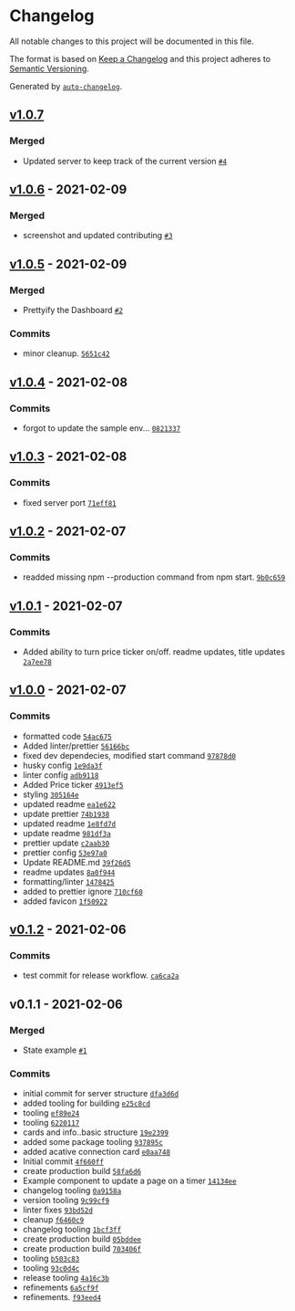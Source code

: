 # Changelog

All notable changes to this project will be documented in this file.

The format is based on [Keep a Changelog](https://keepachangelog.com/en/1.0.0/)
and this project adheres to [Semantic Versioning](https://semver.org/spec/v2.0.0.html).

Generated by [`auto-changelog`](https://github.com/CookPete/auto-changelog).

## [v1.0.7](https://github.com/jnbarlow/monero-dashboard/compare/v1.0.6...v1.0.7)

### Merged

- Updated server to keep track of the current version [`#4`](https://github.com/jnbarlow/monero-dashboard/pull/4)

## [v1.0.6](https://github.com/jnbarlow/monero-dashboard/compare/v1.0.5...v1.0.6) - 2021-02-09

### Merged

- screenshot and updated contributing [`#3`](https://github.com/jnbarlow/monero-dashboard/pull/3)

## [v1.0.5](https://github.com/jnbarlow/monero-dashboard/compare/v1.0.4...v1.0.5) - 2021-02-09

### Merged

- Prettyify the Dashboard [`#2`](https://github.com/jnbarlow/monero-dashboard/pull/2)

### Commits

- minor cleanup. [`5651c42`](https://github.com/jnbarlow/monero-dashboard/commit/5651c42e9253c1c8befd268227e4902954bafb4c)

## [v1.0.4](https://github.com/jnbarlow/monero-dashboard/compare/v1.0.3...v1.0.4) - 2021-02-08

### Commits

- forgot to update the sample env... [`0821337`](https://github.com/jnbarlow/monero-dashboard/commit/08213372649b084487572f63b97e339fb68156cb)

## [v1.0.3](https://github.com/jnbarlow/monero-dashboard/compare/v1.0.2...v1.0.3) - 2021-02-08

### Commits

- fixed server port [`71eff81`](https://github.com/jnbarlow/monero-dashboard/commit/71eff81083ebc69c5fe5fc15c95df590930e0bac)

## [v1.0.2](https://github.com/jnbarlow/monero-dashboard/compare/v1.0.1...v1.0.2) - 2021-02-07

### Commits

- readded missing npm --production command from npm start. [`9b0c659`](https://github.com/jnbarlow/monero-dashboard/commit/9b0c659f4bd4571bdc0248fc44a205b2a8c328cc)

## [v1.0.1](https://github.com/jnbarlow/monero-dashboard/compare/v1.0.0...v1.0.1) - 2021-02-07

### Commits

- Added ability to turn price ticker on/off. readme updates, title updates [`2a7ee78`](https://github.com/jnbarlow/monero-dashboard/commit/2a7ee78400776682efb591ff625a5ad4239f9de2)

## [v1.0.0](https://github.com/jnbarlow/monero-dashboard/compare/v0.1.2...v1.0.0) - 2021-02-07

### Commits

- formatted code [`54ac675`](https://github.com/jnbarlow/monero-dashboard/commit/54ac675240c15661cfb872c0db73b140f43838f8)
- Added linter/prettier [`56166bc`](https://github.com/jnbarlow/monero-dashboard/commit/56166bc219d1f9d92a946fc09fc1cd7ab22b900e)
- fixed dev dependecies, modified start command [`97878d0`](https://github.com/jnbarlow/monero-dashboard/commit/97878d04b33618adf329066bfb7913a64ed47200)
- husky config [`1e9da3f`](https://github.com/jnbarlow/monero-dashboard/commit/1e9da3f444a2f234111efb80ac869da71d3d9b9f)
- linter config [`adb9118`](https://github.com/jnbarlow/monero-dashboard/commit/adb91181a7bfd0eae6a8cc26e6c307037a7e852a)
- Added Price ticker [`4913ef5`](https://github.com/jnbarlow/monero-dashboard/commit/4913ef503a172e2d7ca333d0e54b60a9e88cc338)
- styling [`305164e`](https://github.com/jnbarlow/monero-dashboard/commit/305164eed6ebecba4b1fd2d1b40f425174aa7303)
- updated readme [`ea1e622`](https://github.com/jnbarlow/monero-dashboard/commit/ea1e6221d30ab47099591fd02eb1f8db50f14ec4)
- update prettier [`74b1938`](https://github.com/jnbarlow/monero-dashboard/commit/74b19389875c4b4ea4013d7af9842914ad798f57)
- updated readme [`1e8fd7d`](https://github.com/jnbarlow/monero-dashboard/commit/1e8fd7d9a64fad7fd516d0a58ded678ea2b49e60)
- update readme [`981df3a`](https://github.com/jnbarlow/monero-dashboard/commit/981df3a27f1fc6ec10761f265d805f82b7a47405)
- prettier update [`c2aab30`](https://github.com/jnbarlow/monero-dashboard/commit/c2aab30f19b012041ad75726b02d2099c0af4535)
- prettier config [`53e97a0`](https://github.com/jnbarlow/monero-dashboard/commit/53e97a06d19dac6eb139d337f48d0da6a85efce6)
- Update README.md [`39f26d5`](https://github.com/jnbarlow/monero-dashboard/commit/39f26d51a6c1cd405c56b44830e0287fe1ad167d)
- readme updates [`8a0f944`](https://github.com/jnbarlow/monero-dashboard/commit/8a0f9440ce46da095d1accc183f87198fdcff159)
- formatting/linter [`1478425`](https://github.com/jnbarlow/monero-dashboard/commit/1478425a53ea1c260ce3110b23db5de460876c06)
- added to prettier ignore [`710cf60`](https://github.com/jnbarlow/monero-dashboard/commit/710cf60700f34e47d7e191faaf0271953d98a3d6)
- added favicon [`1f50922`](https://github.com/jnbarlow/monero-dashboard/commit/1f509224493b93677c89749e46249db66006c6a9)

## [v0.1.2](https://github.com/jnbarlow/monero-dashboard/compare/v0.1.1...v0.1.2) - 2021-02-06

### Commits

- test commit for release workflow. [`ca6ca2a`](https://github.com/jnbarlow/monero-dashboard/commit/ca6ca2ae06e1a36ba11f575c6637301c191ea515)

## v0.1.1 - 2021-02-06

### Merged

- State example [`#1`](https://github.com/jnbarlow/monero-dashboard/pull/1)

### Commits

- initial commit for server structure [`dfa3d6d`](https://github.com/jnbarlow/monero-dashboard/commit/dfa3d6dbe42a89e9df1536a7be858989962ac3f7)
- added tooling for building [`e25c8cd`](https://github.com/jnbarlow/monero-dashboard/commit/e25c8cd1b3573853ead35933229c8ac08cfc0173)
- tooling [`ef89e24`](https://github.com/jnbarlow/monero-dashboard/commit/ef89e246b55aa49b7b5e9193757d11762271d3d4)
- tooling [`6220117`](https://github.com/jnbarlow/monero-dashboard/commit/62201171cdc98a1cc282f956ca8b66c3cd163834)
- cards and info..basic structure [`19e2399`](https://github.com/jnbarlow/monero-dashboard/commit/19e23998c0062055cb1a9059648f909281a0f2bc)
- added some package tooling [`937895c`](https://github.com/jnbarlow/monero-dashboard/commit/937895cd773787b500fb7d094cef6e36643152c6)
- added acative connection card [`e0aa748`](https://github.com/jnbarlow/monero-dashboard/commit/e0aa748568958b933c3b8b204cf897324d206354)
- Initial commit [`4f660ff`](https://github.com/jnbarlow/monero-dashboard/commit/4f660ff2dc9dc9b457834a480cd7c4182e4c56fc)
- create production build [`58fa6d6`](https://github.com/jnbarlow/monero-dashboard/commit/58fa6d607f87c0fb3f225316ce8959794c47dd44)
- Example component to update a page on a timer [`14134ee`](https://github.com/jnbarlow/monero-dashboard/commit/14134eec5ee0cd3355a117cb1e6cdef1495d216e)
- changelog tooling [`0a9158a`](https://github.com/jnbarlow/monero-dashboard/commit/0a9158a77aea539503db8ed38be01f3baced1261)
- version tooling [`9c99cf9`](https://github.com/jnbarlow/monero-dashboard/commit/9c99cf9e11a17e8184aa2a948b0f9a4b89c023eb)
- linter fixes [`93bd52d`](https://github.com/jnbarlow/monero-dashboard/commit/93bd52db6e1c9531f416cfd95c37fcba684a3b79)
- cleanup [`f6460c9`](https://github.com/jnbarlow/monero-dashboard/commit/f6460c9eace635fc029ee4fece6b67cb4dee7572)
- changelog tooling [`1bcf3ff`](https://github.com/jnbarlow/monero-dashboard/commit/1bcf3ffc5439bfd547d5fab8f93908aa88067fb5)
- create production build [`05bddee`](https://github.com/jnbarlow/monero-dashboard/commit/05bddee4b3d65233b595b13d4b53c8e6dd50cd31)
- create production build [`703406f`](https://github.com/jnbarlow/monero-dashboard/commit/703406fbc7122d0ce34d1bad31b90b159be0fee5)
- tooling [`b503c83`](https://github.com/jnbarlow/monero-dashboard/commit/b503c83e88c2dacc13428ce03f7764bd458455ae)
- tooling [`93c0d4c`](https://github.com/jnbarlow/monero-dashboard/commit/93c0d4c3f0653f0f3b6f6385ce921f862104231b)
- release tooling [`4a16c3b`](https://github.com/jnbarlow/monero-dashboard/commit/4a16c3b7b5b54fdc9151c4f2a71be8caea764c5e)
- refinements [`6a5cf9f`](https://github.com/jnbarlow/monero-dashboard/commit/6a5cf9f0c4f2113d95c0adfeb2f84a3599aa9462)
- refinements. [`f93eed4`](https://github.com/jnbarlow/monero-dashboard/commit/f93eed48805f6ae51c35bf8bab472f69df23c78b)
